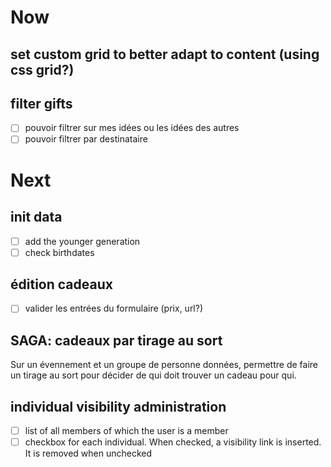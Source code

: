 # Now

## set custom grid to better adapt to content (using css grid?)

## filter gifts
- [ ] pouvoir filtrer sur mes idées ou les idées des autres
- [ ] pouvoir filtrer par destinataire

# Next

## init data
- [ ] add the younger generation
- [ ] check birthdates

## édition cadeaux
- [ ] valider les entrées du formulaire (prix, url?)

## SAGA: cadeaux par tirage au sort

Sur un évennement et un groupe de personne données, permettre de faire un
tirage au sort pour décider de qui doit trouver un cadeau pour qui.

## individual visibility administration
- [ ] list of all members of which the user is a member
- [ ] checkbox for each individual. When checked, a visibility link is inserted. It is removed when unchecked
